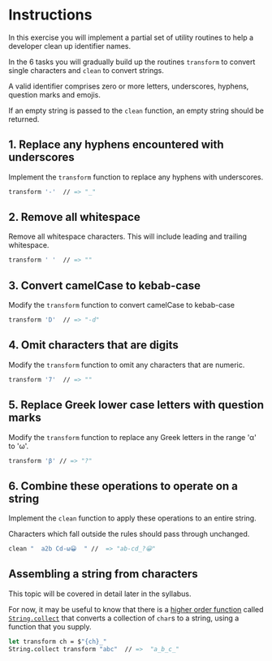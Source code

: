 # Instructions

In this exercise you will implement a partial set of utility routines to help a developer clean up identifier names.

In the 6 tasks you will gradually build up the routines `transform` to convert single characters and `clean` to convert strings.

A valid identifier comprises zero or more letters, underscores, hyphens, question marks and emojis.

If an empty string is passed to the `clean` function, an empty string should be returned.

## 1. Replace any hyphens encountered with underscores

Implement the `transform` function to replace any hyphens with underscores.

```fsharp
transform '-'  // => "_"
```

## 2. Remove all whitespace

Remove all whitespace characters.
This will include leading and trailing whitespace.

```fsharp
transform ' '  // => ""
```

## 3. Convert camelCase to kebab-case

Modify the `transform` function to convert camelCase to kebab-case

```fsharp
transform 'D'  // => "-d"
```

## 4. Omit characters that are digits

Modify the `transform` function to omit any characters that are numeric.

```fsharp
transform '7'  // => ""
```

## 5. Replace Greek lower case letters with question marks

Modify the `transform` function to replace any Greek letters in the range 'α' to 'ω'.

```fsharp
transform 'β' // => "?"
```

## 6. Combine these operations to operate on a string

Implement the `clean` function to apply these operations to an entire string.

Characters which fall outside the rules should pass through unchanged.

```fsharp
clean "  a2b Cd-ω😀  " //  => "ab-cd_?😀"
```

## Assembling a string from characters

This topic will be covered in detail later in the syllabus.

For now, it may be useful to know that there is a [higher order function][higher-order-function] called [`String.collect`][string-collect] that converts a collection of `char`s to a string, using a function that you supply.

```fsharp
let transform ch = $"{ch}_"
String.collect transform "abc"  // =>  "a_b_c_"
```

[higher-order-function]: https://exercism.org/tracks/fsharp/concepts/higher-order-functions
[string-collect]: https://fsharp.github.io/fsharp-core-docs/reference/fsharp-core-stringmodule.html#collect